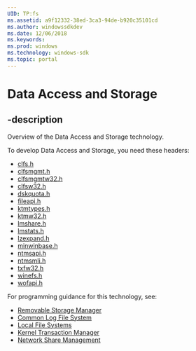 ```yaml
---
UID: TP:fs
ms.assetid: a9f12332-38ed-3ca3-94de-b920c35101cd
ms.author: windowssdkdev
ms.date: 12/06/2018
ms.keywords: 
ms.prod: windows
ms.technology: windows-sdk
ms.topic: portal
---
```


# Data Access and Storage

## -description

Overview of the Data Access and Storage technology.

To develop Data Access and Storage, you need these headers:

 * [clfs.h](../clfs/index.md)
 * [clfsmgmt.h](../clfsmgmt/index.md)
 * [clfsmgmtw32.h](../clfsmgmtw32/index.md)
 * [clfsw32.h](../clfsw32/index.md)
 * [dskquota.h](../dskquota/index.md)
 * [fileapi.h](../fileapi/index.md)
 * [ktmtypes.h](../ktmtypes/index.md)
 * [ktmw32.h](../ktmw32/index.md)
 * [lmshare.h](../lmshare/index.md)
 * [lmstats.h](../lmstats/index.md)
 * [lzexpand.h](../lzexpand/index.md)
 * [minwinbase.h](../minwinbase/index.md)
 * [ntmsapi.h](../ntmsapi/index.md)
 * [ntmsmli.h](../ntmsmli/index.md)
 * [txfw32.h](../txfw32/index.md)
 * [winefs.h](../winefs/index.md)
 * [wofapi.h](../wofapi/index.md)

For programming guidance for this technology, see:
* [Removable Storage Manager](https://msdn.microsoft.com/en-us/library/windows/desktop/ee663264(v=vs.85).aspx)
* [Common Log File System](https://msdn.microsoft.com/en-us/library/windows/desktop/ee663264(v=vs.85).aspx)
* [Local File Systems](/windows/desktop/fileio)
* [Kernel Transaction Manager](/windows/desktop/ktm)
* [Network Share Management](/windows/desktop/netshare)

